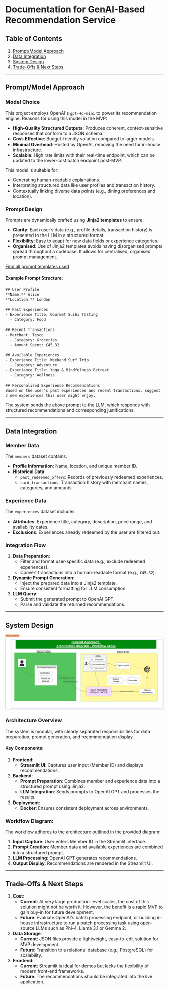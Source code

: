 # Documentation for GenAI-Based Recommendation Service

## Table of Contents
1. [Prompt/Model Approach](#promptmodel-approach)
2. [Data Integration](#data-integration)
3. [System Design](#system-design)
4. [Trade-Offs & Next Steps](#trade-offs--next-steps)

---

## Prompt/Model Approach

### Model Choice
This project employs OpenAI's `gpt-4o-mini` to power its recommendation engine. Reasons for using this model in the MVP:
- **High-Quality Structured Outputs**: Produces coherent, context-sensitive responses that conform to a JSON schema.
- **Cost-Effective**: Budget-friendly solution compared to larger models. 
- **Minimal Overhead**: Hosted by OpenAI, removing the need for in-house infrastructure.  
- **Scalable**: High rate limits with their real-time endpoint, which can be updated to the lower-cost batch endpoint post-MVP.
  
This model is suitable for:
- Generating human-readable explanations.
- Interpreting structured data like user profiles and transaction history.
- Contextually linking diverse data points (e.g., dining preferences and location).

### Prompt Design
Prompts are dynamically crafted using **Jinja2 templates** to ensure:
- **Clarity**: Each user’s data (e.g., profile details, transaction history) is presented to the LLM in a structured format.
- **Flexibility**: Easy to adapt for new data fields or experience categories.
- **Organised**: Use of Jinja2 templates avoids having disorganised prompts spread throughout a codebase. It allows for centralised, organised prompt management.

[Find all prompt templates used](../backend/templates/)

#### Example Prompt Structure:
```plaintext
## User Profile
**Name:** Alice
**Location:** London

## Past Experiences
- Experience Title: Gourmet Sushi Tasting
  - Category: Food

## Recent Transactions
- Merchant: Tesco
  - Category: Groceries
  - Amount Spent: £45.32

## Available Experiences
- Experience Title: Weekend Surf Trip
  - Category: Adventure
- Experience Title: Yoga & Mindfulness Retreat
  - Category: Wellness

## Personalised Experience Recommendations
Based on the user's past experiences and recent transactions, suggest 3 new experiences this user might enjoy.
```

The system sends the above prompt to the LLM, which responds with structured recommendations and corresponding justifications.

---

## Data Integration

### Member Data
The `members` dataset contains:
- **Profile Information**: Name, location, and unique member ID.
- **Historical Data**:
  - `past_redeemed_offers`: Records of previously redeemed experiences.
  - `card_transactions`: Transaction history with merchant names, categories, and amounts.

### Experience Data
The `experiences` dataset includes:
- **Attributes**: Experience title, category, description, price range, and availability dates.
- **Exclusions**: Experiences already redeemed by the user are filtered out.

### Integration Flow
1. **Data Preparation**:
   - Filter and format user-specific data (e.g., exclude redeemed experiences).
   - Convert transactions into a human-readable format (e.g., `£45.32`).
2. **Dynamic Prompt Generation**:
   - Inject the prepared data into a Jinja2 template.
   - Ensure consistent formatting for LLM consumption.
3. **LLM Query**:
   - Submit the generated prompt to OpenAI GPT.
   - Parse and validate the returned recommendations.

---

## System Design
![Architecture](../images/ProcessDiagram.png)

### Architecture Overview
The system is modular, with clearly separated responsibilities for data preparation, prompt generation, and recommendation display. 

#### Key Components:
1. **Frontend**:
   - **Streamlit UI**: Captures user input (Member ID) and displays recommendations.
2. **Backend**:
   - **Prompt Preparation**: Combines member and experience data into a structured prompt using Jinja2.
   - **LLM Integration**: Sends prompts to OpenAI GPT and processes the results.
3. **Deployment**:
   - **Docker**: Ensures consistent deployment across environments.

### Workflow Diagram:
The workflow adheres to the architecture outlined in the provided diagram:
1. **Input Capture**: User enters Member ID in the Streamlit interface.
2. **Prompt Creation**: Member data and available experiences are combined into a structured prompt.
3. **LLM Processing**: OpenAI GPT generates recommendations.
4. **Output Display**: Recommendations are rendered in the Streamlit UI.

---

## Trade-Offs & Next Steps

1. **Cost**:
   - **Current**: At very large production-level scales, the cost of this solution might not be worth it. However, the benefit is a rapid MVP to gain buy-in for future development.
   - **Future**: Evaluate OpenAI's batch processing endpoint, or building in-house infrastructure to run a batch processing task using open-source LLMs such as Phi-4, Llama 3.1 or Gemma 2.
2. **Data Storage**:
   - **Current**: JSON files provide a lightweight, easy-to-edit solution for MVP development.
   - **Future**: Transition to a relational database (e.g., PostgreSQL) for scalability.
3. **Frontend**:
   - **Current**: Streamlit is ideal for demos but lacks the flexibility of modern front-end frameworks.
   - **Future**: The recommendations should be integrated into the live application.
